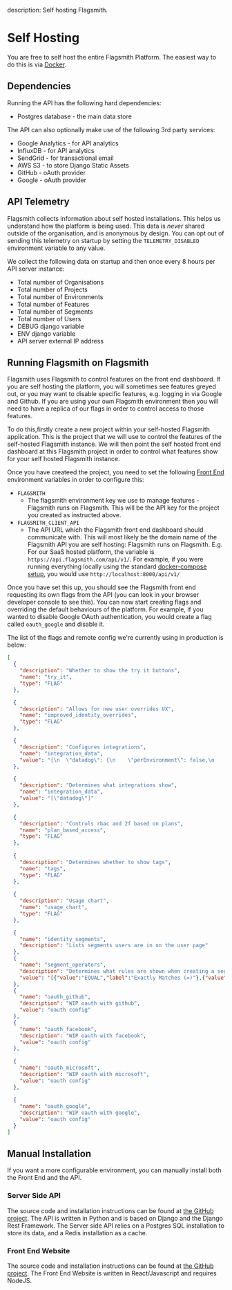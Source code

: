 description: Self hosting Flagsmith.

# Self Hosting

You are free to self host the entire Flagsmith Platform. The easiest way to do this is via [Docker](/docker).

## Dependencies

Running the API has the following hard dependencies:

* Postgres database - the main data store

The API can also optionally make use of the following 3rd party services:

* Google Analytics - for API analytics
* InfluxDB - for API analytics
* SendGrid - for transactional email
* AWS S3 - to store Django Static Assets
* GitHub - oAuth provider
* Google - oAuth provider

## API Telemetry

Flagsmith collects information about self hosted installations. This helps us understand how the platform is being used. This data is *never* shared outside of the organisation, and is anonymous by design. You can opt out of sending this telemetry on startup by setting the `TELEMETRY_DISABLED` environment variable to any value.

We collect the following data on startup and then once every 8 hours per API server instance:

* Total number of Organisations
* Total number of Projects
* Total number of Environments
* Total number of Features
* Total number of Segments
* Total number of Users
* DEBUG django variable
* ENV django variable
* API server external IP address

## Running Flagsmith on Flagsmith

Flagsmith uses Flagsmith to control features on the front end dashboard. If you are self hosting the platform, you will sometimes see features greyed out, or you may want to disable specific features, e.g. logging in via Google and Github. If you are using your own Flagsmith environment then you will need to have a replica of our flags in order to control access to those features.

To do this,firstly create a new project within your self-hosted Flagsmith application. This is the project that we will use to control the features of the self-hosted Flagsmith instance. We will then point the self hosted front end dashboard at this Flagsmith project in order to control what features show for your self hosted Flagsmith instance.

Once you have createed the project, you need to set the following [Front End](https://github.com/Flagsmith/flagsmith-frontend) environment variables in order to configure this:

* `FLAGSMITH`
  * The flagsmith environment key we use to manage features - Flagsmith runs on Flagsmith. This will be the API key for the project you created as instructed above.
* `FLAGSMITH_CLIENT_API`
  * The API URL which the Flagsmith front end dashboard should communicate with. This will most likely be the domain name of the Flagsmith API you are self hosting: Flagsmith runs on Flagsmith. E.g. For our SaaS hosted platform, the variable is `https://api.flagsmith.com/api/v1/`. For example, if you were running everything locally using the standard [docker-compose setup](https://github.com/Flagsmith/flagsmith-docker), you would use `http://localhost:8000/api/v1/`
  
Once you have set this up, you should see the Flagsmith front end requesting its own flags from the API (you can look in your browser developer console to see this). You can now start creating flags and overriding the default behaviours of the platform. For example, if you wanted to disable Google OAuth authentication, you would create a flag called `oauth_google` and disable it.

The list of the flags and remote config we're currently using in production is below:

```json
[
  {
    "description": "Whether to show the try it buttons",
    "name": "try_it",
    "type": "FLAG"
  },

  {
    "description": "Allows for new user overrides UX",
    "name": "improved_identity_overrides",
    "type": "FLAG"
  },

  {
    "description": "Configures integrations",
    "name": "integration_data",
    "value": "{\n  \"datadog\": {\n    \"perEnvironment\": false,\n    \"image\": \"https://www.vectorlogo.zone/logos/datadoghq/datadoghq-icon.svg\",\n    \"fields\": [\n      {\n        \"key\": \"base_url\",\n        \"label\": \"Base URL\"\n      },\n      {\n        \"key\": \"api_key\",\n        \"label\": \"API Key\"\n      }\n    ],\n    \"tags\": [\n      \"logging\"\n    ],\n    \"title\": \"Datadog\",\n    \"description\": \"Sends events to Datadog for when flags are created, updated and removed. Logs are tagged with the environment they came from e.g. production.\"\n  },\n  \"amplitude\": {\n    \"perEnvironment\": true,\n    \"image\": \"https://braze-marketing-assets.s3.amazonaws.com/images/partner_logos/amplitude-1.png\",\n    \"fields\": [\n      {\n        \"key\": \"api_key\",\n        \"label\": \"API Key\"\n      }\n    ],\n    \"tags\": [\n      \"analytics\"\n    ],\n    \"title\": \"Amplitude\",\n    \"description\": \"Sends data on what flags served to each identity.\"\n  }\n}"
  },

  {
    "description": "Determines what integrations show",
    "name": "integration_data",
    "value": "[\"datadog\"]"
  },

  {
    "description": "Controls rbac and 2f based on plans",
    "name": "plan_based_access",
    "type": "FLAG"
  },
  
  {
    "description": "Determines whether to show tags",
    "name": "tags",
    "type": "FLAG"
  },
  
  {
    "description": "Usage chart",
    "name": "usage_chart",
    "type": "FLAG"
  },

  {
    "name": "identity_segments",
    "description": "Lists segments users are in on the user page"
  },
  {
    "name": "segment_operators",
    "description": "Determines what rules are shown when creating a segment",
    "value": '[{"value":"EQUAL","label":"Exactly Matches (=)"},{"value":"NOT_EQUAL","label":"Does not match (!=)"},{"value":"PERCENTAGE_SPLIT","label":"% Split"},{"value":"GREATER_THAN","label":">"},{"value":"GREATER_THAN_INCLUSIVE","label":">="},{"value":"LESS_THAN","label":"<"},{"value":"LESS_THAN_INCLUSIVE","label":"<="},{"value":"CONTAINS","label":"Contains"},{"value":"NOT_CONTAINS","label":"Does not contain"},{"value":"REGEX","label":"Matches regex"}]'
  },
  {
    "name": "oauth_github",
    "description": "WIP oauth with github",
    "value": "oauth config"
  },
  {
    "name": "oauth_facebook",
    "description": "WIP oauth with facebook",
    "value": "oauth config"
  },
  
  {
    "name": "oauth_microsoft",
    "description": "WIP oauth with microsoft",
    "value": "oauth config"
  },
  
  {
    "name": "oauth_google",
    "description": "WIP oauth with google",
    "value": "oauth config"
  }
]
```

## Manual Installation

If you want a more configurable environment, you can manually install both the Front End and the API.

### Server Side API

The source code and installation instructions can be found at [the GitHub project](https://github.com/flagsmith/Bullet-Train-API). The API is written in Python and is based on Django and the Django Rest Framework. The Server side API relies on a Postgres SQL installation to store its data, and a Redis installation as a cache.

### Front End Website

The source code and installation instructions can be found at [the GitHub project](https://github.com/flagsmith/Bullet-Train-Frontend). The Front End Website is written in React/Javascript and requires NodeJS.
